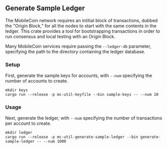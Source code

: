 ## Generate Sample Ledger

The MobileCoin network requires an intitial block of transactions, dubbed the "Origin Block," for all the nodes to start with the same contents in the ledger. This crate provides a tool for bootstrapping transactions in order to run consensus and local testing with an Origin Block.

Many MobileCoin services require passing the `--ledger-db` parameter, specifying the path to the directory containing the ledger database.

### Setup

First, generate the sample keys for accounts, with `--num` specifying the number of accounts to create.

```
mkdir keys
cargo run --release -p mc-util-keyfile --bin sample-keys -- --num 10
```

### Usage

Next, generate the ledger, with `--num` specifying the number of transactions per account to create.

```
mkdir ledger
cargo run --release -p mc-util-generate-sample-ledger --bin generate-sample-ledger -- --num 1000
```
